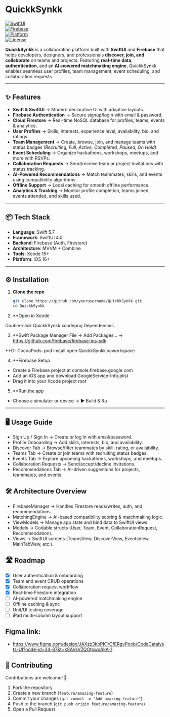 # QuickkSynkk  

[![SwiftUI](https://img.shields.io/badge/SwiftUI-4.0-blue?logo=swift)](https://developer.apple.com/xcode/swiftui/)  
[![Firebase](https://img.shields.io/badge/Firebase-Auth%20%7C%20Firestore-yellow?logo=firebase)](https://firebase.google.com/)  
[![Platform](https://img.shields.io/badge/Platform-iOS%2016%2B-lightgrey?logo=apple)](https://developer.apple.com/ios/)  
[![License](https://img.shields.io/badge/License-MIT-green.svg)](LICENSE)  

**QuickkSynkk** is a collaboration platform built with **SwiftUI** and **Firebase** that helps developers, designers, and professionals **discover, join, and collaborate** on teams and projects. Featuring **real-time data**, **authentication**, and an **AI-powered matchmaking engine**, QuickkSynkk enables seamless user profiles, team management, event scheduling, and collaboration requests.  

---

## ✨ Features  

- **Swift & SwiftUI** → Modern declarative UI with adaptive layouts.  
- **Firebase Authentication** → Secure signup/login with email & password.  
- **Cloud Firestore** → Real-time NoSQL database for profiles, teams, events & analytics.  
- **User Profiles** → Skills, interests, experience level, availability, bio, and ratings.  
- **Team Management** → Create, browse, join, and manage teams with status badges *(Recruiting, Full, Active, Completed, Paused, On Hold)*.  
- **Event Scheduling** → Organize hackathons, workshops, meetups, and more with RSVPs.  
- **Collaboration Requests** → Send/receive team or project invitations with status tracking.  
- **AI-Powered Recommendations** → Match teammates, skills, and events using compatibility algorithms.  
- **Offline Support** → Local caching for smooth offline performance.  
- **Analytics & Tracking** → Monitor profile completion, teams joined, events attended, and skills used.  

---

## 📦 Tech Stack  

- **Language**: Swift 5.7  
- **Framework**: SwiftUI 4.0  
- **Backend**: Firebase (Auth, Firestore)  
- **Architecture**: MVVM + Combine  
- **Tools**: Xcode 15+  
- **Platform**: iOS 16+  

---

## ⚙️ Installation  

1. **Clone the repo**  
   ```bash
   git clone https://github.com/yourusername/QuickkSynkk.git
   cd QuickkSynkk
2. **Open in Xcode

Double-click QuickkSynkk.xcodeproj
Dependencies

3. **Swift Package Manager
File → Add Packages… → https://github.com/firebase/firebase-ios-sdk

**Or CocoaPods:
pod install
open QuickkSynkk.xcworkspace

4. **Firebase Setup
- Create a Firebase project at console.firebase.google.com
- Add an iOS app and download GoogleService-Info.plist
- Drag it into your Xcode project root

5. **Run the app
- Choose a simulator or device → ▶️ Build & Ru

---

## 🖥️ Usage Guide

- Sign Up / Sign In → Create or log in with email/password.
- Profile Onboarding → Add skills, interests, bio, and availability.
- Discover Tab → Browse/filter teammates by skill, rating, or availability.
- Teams Tab → Create or join teams with recruiting status badges.
- Events Tab → Explore upcoming hackathons, workshops, and meetups.
- Collaboration Requests → Send/accept/decline invitations.
- Recommendations Tab → AI-driven suggestions for projects, teammates, and events.

## 🛠️ Architecture Overview

- FirebaseManager → Handles Firestore reads/writes, auth, and recommendations.
- MatchingEngine → AI-based compatibility scoring & matchmaking logic.
- ViewModels → Manage app state and bind data to SwiftUI views.
- Models → Codable structs (User, Team, Event, CollaborationRequest, Recommendation).
- Views → SwiftUI screens (TeamsView, DiscoverView, EventsView, MainTabView, etc.).

## 🛣️ Roadmap  

- [x] User authentication & onboarding  
- [x] Team and event CRUD operations  
- [x] Collaboration request workflow  
- [x] Real-time Firestore integration  
- [ ] AI-powered matchmaking engine  
- [ ] Offline caching & sync  
- [ ] Unit/UI testing coverage  
- [ ] iPad multi-column layout support  

## Figma link:
- https://www.figma.com/design/JAXzz3kbPK1rCfERgvPoob/CodeCatalysts-UI?node-id=34-87&t=kSAVsVZQOtpwoAkA-1

## 🤝 Contributing  

Contributions are welcome! 🚀  

1. Fork the repository  
2. Create a new branch (`feature/amazing-feature`)  
3. Commit your changes (`git commit -m "Add amazing feature"`)  
4. Push to the branch (`git push origin feature/amazing-feature`)  
5. Open a Pull Request  
